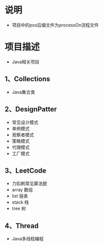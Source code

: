 # 说明
- 项目中的pos后缀文件为processOn流程文件

# 项目描述
- Java相关项目

## 1、Collections
- Java集合类

## 2、DesignPatter
- 常见设计模式
- 单例模式
- 观察者模式
- 策略模式
- 代理模式
- 工厂模式

## 3、LeetCode
- 力扣刷常见算法题
- array 数组
- list 链表
- stack 栈
- tree 树

## 4、Thread
- Java多线程编程




